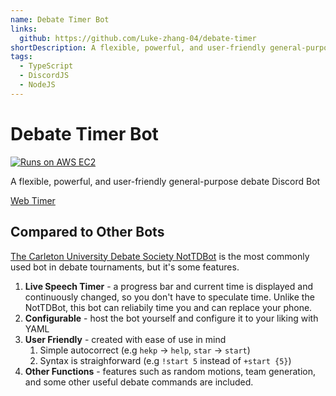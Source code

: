 ```yaml
---
name: Debate Timer Bot
links:
  github: https://github.com/Luke-zhang-04/debate-timer
shortDescription: A flexible, powerful, and user-friendly general-purpose debate Discord Bot
tags:
  - TypeScript
  - DiscordJS
  - NodeJS
---
```


# Debate Timer Bot

[![Runs on AWS EC2](https://img.shields.io/badge/Runs%20on-AWS%20EC2-orange?style=flat-square&logo=amazon-aws&logoColor=orange)](https://aws.amazon.com/)

A flexible, powerful, and user-friendly general-purpose debate Discord Bot

[Web Timer](https://luke-zhang-04.github.io/debate-timer/)

## Compared to Other Bots

[The Carleton University Debate Society NotTDBot](https://github.com/spiltbeans/NotTDBot) is the most commonly used bot in debate tournaments, but it's some features.

1. **Live Speech Timer** - a progress bar and current time is displayed and continuously changed, so you don't have to speculate time. Unlike the NotTDBot, this bot can reliabily time you and can replace your phone.
2. **Configurable** - host the bot yourself and configure it to your liking with YAML
3. **User Friendly** - created with ease of use in mind
   1. Simple autocorrect (e.g `hekp` -> `help`, `star` -> `start`)
   2. Syntax is straighforward (e.g `!start 5` instead of `+start {5}`)
4. **Other Functions** - features such as random motions, team generation, and some other useful debate commands are included.
